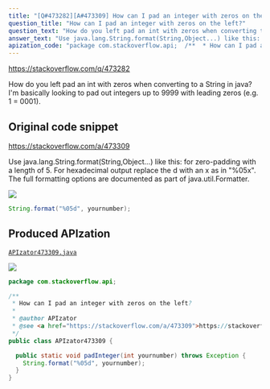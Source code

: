 ```yaml
---
title: "[Q#473282][A#473309] How can I pad an integer with zeros on the left?"
question_title: "How can I pad an integer with zeros on the left?"
question_text: "How do you left pad an int with zeros when converting to a String in java? I'm basically looking to pad out integers up to 9999 with leading zeros (e.g. 1 = 0001)."
answer_text: "Use java.lang.String.format(String,Object...) like this: for zero-padding with a length of 5. For hexadecimal output replace the d with an x as in \"%05x\". The full formatting options are documented as part of java.util.Formatter."
apization_code: "package com.stackoverflow.api;  /**  * How can I pad an integer with zeros on the left?  *  * @author APIzator  * @see <a href=\"https://stackoverflow.com/a/473309\">https://stackoverflow.com/a/473309</a>  */ public class APIzator473309 {    public static void padInteger(int yournumber) throws Exception {     String.format(\"%05d\", yournumber);   } }"
---
```


https://stackoverflow.com/q/473282

How do you left pad an int with zeros when converting to a String in java?
I&#x27;m basically looking to pad out integers up to 9999 with leading zeros (e.g. 1 = 0001).



## Original code snippet

https://stackoverflow.com/a/473309

Use java.lang.String.format(String,Object...) like this:
for zero-padding with a length of 5. For hexadecimal output replace the d with an x as in &quot;%05x&quot;.
The full formatting options are documented as part of java.util.Formatter.

<div class="code-logo"><img src="/stackoverflow.png" /></div>

```java
String.format("%05d", yournumber);
```

## Produced APIzation

[`APIzator473309.java`](https://github.com/pasqualesalza/apization/raw/main/data/search/APIzator473309.java)

<div class="code-logo"><img src="/apizator.png" /></div>

```java
package com.stackoverflow.api;

/**
 * How can I pad an integer with zeros on the left?
 *
 * @author APIzator
 * @see <a href="https://stackoverflow.com/a/473309">https://stackoverflow.com/a/473309</a>
 */
public class APIzator473309 {

  public static void padInteger(int yournumber) throws Exception {
    String.format("%05d", yournumber);
  }
}

```